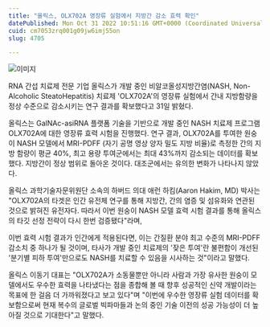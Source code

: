 ```yaml
---
title: "올릭스, OLX702A 영장류 실험에서 지방간 감소 효력 확인"
datePublished: Mon Oct 31 2022 10:51:16 GMT+0000 (Coordinated Universal Time)
cuid: cm7053zrq001g09jw6imj55on
slug: 4705

---
```



![이미지](https://cdn.hashnode.com/res/hashnode/image/upload/v1739257669759/0fa7cc24-ec41-40ac-a6fb-d543218d1615.jpeg)

RNA 간섭 치료제 전문 기업 올릭스가 개발 중인 비알코올성지방간염(NASH, Non-Alcoholic SteatoHepatitis) 치료제 'OLX702A'의 영장류 실험에서 간내 지방함량을 정상 수준으로 감소시키는 연구 결과를 확보했다고 31일 밝혔다.

올릭스는 GalNAc-asiRNA 플랫폼 기술을 기반으로 개발 중인 NASH 치료제 프로그램 OLX702A에 대한 영장류 효력 시험을 진행했다. 연구 결과, OLX702A를 투여한 원숭이 NASH 모델에서 MRI-PDFF (자기 공명 영상 양자 밀도 지방 비율)로 측정한 간의 지방 함량이 평균 40%, 최고 용량 투여군에서는 최대 43%까지 감소되는 데이터를 확보했다. 지방간이 정상 범위로 돌아온 것이다. 대조군에서는 유의한 변화가 나타나지 않았다.

올릭스 과학기술자문위원단 소속의 하버드 의대 애런 하킴(Aaron Hakim, MD) 박사는 "OLX702A의 타겟은 인간 유전체 연구를 통해 지방간, 간의 염증 및 섬유화와 연관된 것으로 밝혀진 유전자다. 따라서 이번 원숭이 NASH 모델 효력 시험 결과를 통해 올릭스의 타깃 선정 전략이 다시 한번 검증됐다"라며,

이번 효력 시험 결과가 인간에게 적용된다면, 이는 간질환 분야 최고 수준의 MRI-PDFF 감소치 중 하나가 될 것이며, 타사가 개발 중인 치료제의 '잦은 투여'란 불편함이 개선된 '분기별 피하 투여'만으로도 NASH를 치료할 수 있음을 시사하는 것"이라고 말했다.

올릭스 이동기 대표는 "OLX702A가 소동물뿐만 아니라 사람과 가장 유사한 원숭이 모델에서도 우수한 효력을 나타냈다는 점을 종합해 볼 때 향후 성공적인 신약 개발이라는 목표에 한 걸음 더 가까워졌다고 보고 있다"며 "이번에 우수한 영장류 실험 데이터를 확보함으로써 현재 복수의 글로벌 빅파마들과 논의 중인 기술 이전의 성공 가능성이 더 높아질 것으로 기대한다"고 말했다.